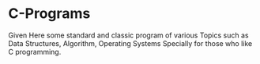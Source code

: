 # C-Programs
Given Here some standard and classic program of various Topics such as Data Structures, Algorithm, Operating Systems
Specially for those who like C programming.
